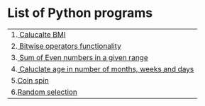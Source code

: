 # List of Python programs
<table>
<tr>
<td>
1.<a href="https://github.com/AnandTenneti/project_python/blob/main/bmi_caluclation.py"> Calucalte BMI</a></td></tr>
<tr><td>2.<a href="https://github.com/AnandTenneti/project_python/blob/main/bitwise_operators_assignment.py"> Bitwise operators functionality</a></td></tr>
<tr><td>3.<a href="https://github.com/AnandTenneti/project_python/blob/main/sum_of_even.py"> Sum of Even numbers in a given range</a></td></tr>
<tr><td>4.<a href="https://github.com/AnandTenneti/project_python/blob/main/age_caluclation.py"> Caluclate age in number of months, weeks and days</a></td></tr>
<tr><td>5.<a href="https://github.com/AnandTenneti/project_python/blob/main/coin_spin.py">Coin spin</a></td></tr>
<tr><td>6.<a href="https://github.com/AnandTenneti/project_python/blob/main/random_person_selction.py">Random selection</a></td></tr>


